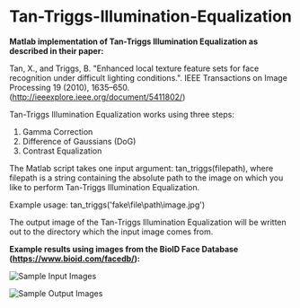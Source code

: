 # Tan-Triggs-Illumination-Equalization

**Matlab implementation of Tan-Triggs Illumination Equalization as described in their paper:**

Tan, X., and Triggs, B. "Enhanced local texture feature sets for face recognition under difficult lighting conditions.". IEEE Transactions on Image Processing 19 (2010), 1635–650. (http://ieeexplore.ieee.org/document/5411802/)

Tan-Triggs Illumination Equalization works using three steps: 
1. Gamma Correction
2. Difference of Gaussians (DoG)
3. Contrast Equalization

The Matlab script takes one input argument: tan_triggs(filepath), where filepath is a string containing the absolute path to the image on which you like to perform Tan-Triggs Illumination Equalization.

Example usage: tan_triggs('fake\file\path\image.jpg')

The output image of the Tan-Triggs Illumination Equalization will be written out to the directory which the input image comes from.

**Example results using images from the BioID Face Database (https://www.bioid.com/facedb/):**

![Sample Input Images](https://github.com/phillity/Tan-Triggs-Illumination-Equalization/blob/master/sample_input.png)

![Sample Output Images](https://github.com/phillity/Tan-Triggs-Illumination-Equalization/blob/master/sample_output.png)
